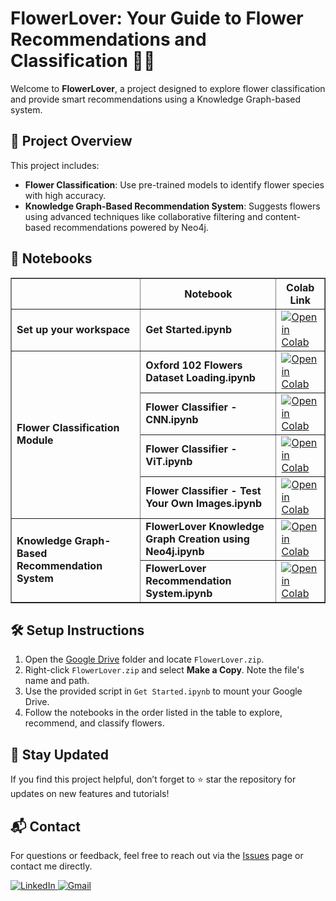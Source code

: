 # FlowerLover: Your Guide to Flower Recommendations and Classification 🥀🌼

Welcome to **FlowerLover**, a project designed to explore flower classification and provide smart recommendations using a Knowledge Graph-based system.  

## 🚀 Project Overview  

This project includes:  
- **Flower Classification**: Use pre-trained models to identify flower species with high accuracy.  
- **Knowledge Graph-Based Recommendation System**: Suggests flowers using advanced techniques like collaborative filtering and content-based recommendations powered by Neo4j.  

## 📑 Notebooks 

  <table border="1" cellpadding="10" cellspacing="0">
  <thead>
    <tr>
      <th></th>
      <th>Notebook</th>
      <th>Colab Link</th>
    </tr>
  </thead>
  <tbody>
    <tr>
      <td><strong>Set up your workspace</strong></td>
      <td><strong>Get Started.ipynb</strong></td>
      <td>
        <a href="https://colab.research.google.com/drive/14SCxXhtTBATahugg3EprYhrqpgpeimKc#scrollTo=WxPp0h60r8o9">
          <img src="https://colab.research.google.com/assets/colab-badge.svg" alt="Open in Colab" />
        </a>
      </td>
    </tr>
    <tr>
      <td rowspan="4" class="merged-cell"><strong>Flower Classification Module</strong></td>
      <td><strong>Oxford 102 Flowers Dataset Loading.ipynb</strong></td>
      <td>
        <a href="https://colab.research.google.com/drive/1v-Wzfp2enPsXTZ_8a52BQzRNbUdJpqyu#scrollTo=l4kTZMWbr0Me">
          <img src="https://colab.research.google.com/assets/colab-badge.svg" alt="Open in Colab" />
        </a>
      </td>
    </tr>
    <tr>
      <td><strong>Flower Classifier - CNN.ipynb</strong></td>
      <td>
        <a href="https://colab.research.google.com/drive/1GQ0hhMrbGJNPF069SSJ9oJsyH3pR7zjJ#scrollTo=fkFbnLRHrQz4">
          <img src="https://colab.research.google.com/assets/colab-badge.svg" alt="Open in Colab" />
        </a>
      </td>
    </tr>
    <tr>
      <td><strong>Flower Classifier - ViT.ipynb</strong></td>
      <td>
        <a href="https://colab.research.google.com/drive/1UaGOtIEAbSN7iMiazqOOLcgcp0kaXW7o#scrollTo=RozLbvuvqG2x">
          <img src="https://colab.research.google.com/assets/colab-badge.svg" alt="Open in Colab" />
        </a>
      </td>
    </tr>
    <tr>
      <td><strong>Flower Classifier - Test Your Own Images.ipynb</strong></td>
      <td>
        <a href="https://colab.research.google.com/drive/10WQw-s7EQtb_B9Kg8h-_zydX3mC0tZRh">
          <img src="https://colab.research.google.com/assets/colab-badge.svg" alt="Open in Colab" />
        </a>
      </td>
    </tr>
    <tr>
      <td rowspan="2" class="merged-cell"><strong>Knowledge Graph-Based Recommendation System</strong></td>
      <td><strong>FlowerLover Knowledge Graph Creation using Neo4j.ipynb</strong></td>
      <td>
        <a href="https://colab.research.google.com/drive/1KXlDRGJ_EAenB3d4dX5PxaA6Q_HO4qph#scrollTo=vQiLdRGcsLzh">
          <img src="https://colab.research.google.com/assets/colab-badge.svg" alt="Open in Colab" />
        </a>
      </td>
    </tr>
    <tr>
      <td><strong>FlowerLover Recommendation System.ipynb</strong></td>
      <td>
        <a href="https://colab.research.google.com/drive/1vILZZS2X-p9TxX8GoxpJ4vx2AFXoyn33#scrollTo=FmQxPYuNsGud">
          <img src="https://colab.research.google.com/assets/colab-badge.svg" alt="Open in Colab" />
        </a>
      </td>
    </tr>
  </tbody>
</table>



## 🛠️ Setup Instructions  

1. Open the [Google Drive](https://drive.google.com/drive/folders/168E2L-SF8RrSwjkAbO5ENki4J_jsZQDg?usp=drive_link) folder and locate `FlowerLover.zip`.  
2. Right-click `FlowerLover.zip` and select **Make a Copy**. Note the file's name and path.  
3. Use the provided script in `Get Started.ipynb` to mount your Google Drive.  
4. Follow the notebooks in the order listed in the table to explore, recommend, and classify flowers.  


## 🌟 Stay Updated  

If you find this project helpful, don’t forget to ⭐ star the repository for updates on new features and tutorials!  



## 📬 Contact  

For questions or feedback, feel free to reach out via the [Issues](https://github.com/Hiba-Chaabnia/FlowerLover/issues) page or contact me directly.

<p align="left">
  <a href="https://linkedin.com/in/hiba-chaabnia" target="_blank">
    <img src="https://skillicons.dev/icons?i=linkedin" alt="LinkedIn" />
  </a>
  
  <a href="mailto:hiba.chaabnia.pro@gmail.com">
    <img src="https://skillicons.dev/icons?i=gmail" alt="Gmail" />
  </a>
</p>


